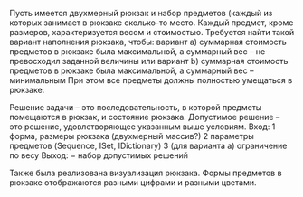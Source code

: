 Пусть имеется двухмерный рюкзак и набор предметов (каждый из которых занимает в рюкзаке сколько-то место. Каждый предмет, кроме размеров, характеризуется весом и стоимостью. 
Требуется найти такой вариант наполнения рюкзака, чтобы:
вариант a) суммарная стоимость предметов в рюкзаке была максимальной, а суммарный вес – не превосходил заданной величины
или
вариант b) суммарная стоимость предметов в рюкзаке была максимальной, а суммарный вес – минимальным
При этом все предметы должны полностью умещаться в рюкзаке.

Решение задачи – это последовательность, в которой предметы помещаются в рюкзак, и состояние рюкзака.
Допустимое решение – это решение, удовлетворяющее указанным выше условиям.
Вход:
1 форма, размеры рюкзака (двухмерный массив?)
2 параметры предметов (Sequence, ISet, IDictionary)
3 (для варианта а) ограничение по весу
Выход:
− набор допустимых решений

Также была реализована визуализация рюкзака. Формы предметов в рюкзаке отображаются разными цифрами и разными цветами.

